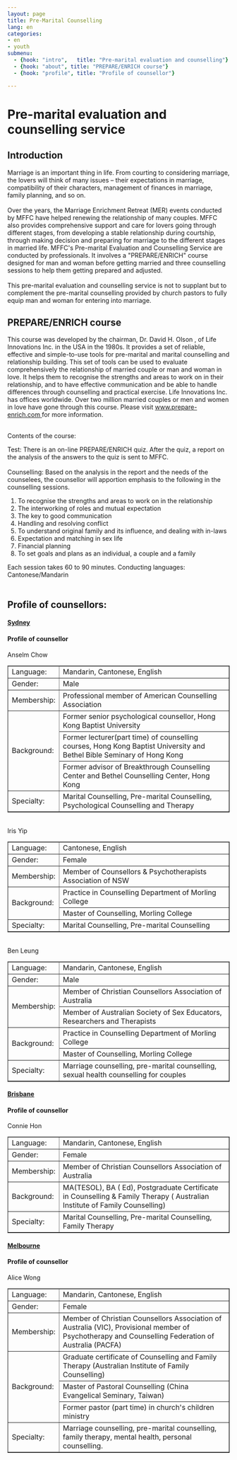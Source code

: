 ```yaml
---
layout: page
title: Pre-Marital Counselling
lang: en
categories: 
- en
- youth
submenu:
  - {hook: "intro",   title: "Pre-marital evaluation and counselling"}
  - {hook: "about", title: "PREPARE/ENRICH course"}
  - {hook: "profile", title: "Profile of counsellor"}

---
```

Pre-marital evaluation and counselling service
==================

Introduction <a name="intro">&nbsp;</a>
-----
Marriage is an important thing in life. From courting to considering marriage, the lovers will think of many issues – their expectations in marriage, compatibility of their characters, management of finances in marriage, family planning, and so on. <br><br>
Over the years, the Marriage Enrichment Retreat (MER) events conducted by MFFC have helped renewing the relationship of many couples.  MFFC also provides comprehensive support and care for lovers going through different stages, from developing a stable relationship during courtship, through making decision and preparing for marriage to the different stages in married life. MFFC's Pre-marital Evaluation and Counselling Service are conducted by professionals. It involves a "PREPARE/ENRICH" course designed for man and woman before getting married and three counselling sessions to help them getting prepared and adjusted.<br><br>
This pre-marital evaluation and counselling service is not to supplant but to complement the pre-marital counselling provided by church pastors to fully equip man and woman for entering into marriage.<br> 


PREPARE/ENRICH course<a name="about">&nbsp;</a>
----------------------

This course was developed by the chairman, Dr. David H. Olson , of Life Innovations Inc. in the USA in the 1980s. It provides a set of reliable, effective and simple-to-use tools for pre-marital and marital counselling and relationship building. This set of tools can be used to evaluate comprehensively the relationship of married couple or man and woman in love. It helps them to recognise the strengths and areas to work on in their relationship, and to have effective communication and be able to handle differences through counselling and practical exercise. Life Innovations Inc. has offices worldwide. Over two million married couples or men and women in love have gone through this course. Please visit 
[www.prepare-enrich.com ](http://www.prepare-enrich.com) for more information.<br><br>

Contents of the course:<br> 

Test: There is an on-line PREPARE/ENRICH quiz. After the quiz, a report on the analysis of the answers to the quiz is sent to MFFC.<br><br>
Counselling: Based on the analysis in the report and the needs of the counselees, the counsellor will apportion emphasis to the following in the counselling sessions.<br>

<ol>
<li>To recognise the strengths and areas to work on in the relationship</li>
<li>The interworking of roles and mutual expectation</li>
<li>The key to good communication</li>
<li>Handling and resolving conflict</li>
<li>To understand original family and its influence, and dealing with in-laws</li>
<li>Expectation and matching in sex life</li>
<li>Financial planning</li>
<li>To set goals and plans as an individual, a couple and a family</li>
</ol>

Each session takes 60 to 90 minutes. Conducting languages: Cantonese/Mandarin<br><br>

Profile of counsellors:<a name="profile">&nbsp;</a>
----------
<div class="row">
<div class="panel-group " id="mag-panel">
<div class="panel panel-default">
<div class="panel-heading">
<a data-toggle="collapse" name="sydney" data-parent="#mag-panel" href="#collapse2013"><h4>Sydney</h4></a>
</div>
<div id="collapse2013" class="collapse">
<div class="panel-body">

<h4>Profile of counsellor</h4>
Anselm Chow<br>
<table style="text-align: left; width: 100%;" border="1"
 cellpadding="5" cellspacing="0">
  <tbody>
    <tr>
      <td style="width: 15%;">Language:</td>
      <td>Mandarin, Cantonese, English</td>
    </tr>
    <tr>
      <td>Gender:</td>
      <td>Male</td>
    </tr>
    <tr>
      <td> Membership:</td>
      <td>Professional member of American Counselling Association</td>
    </tr>
    <tr>
      <td colspan="1" rowspan="3">Background:</td>
      <td>Former senior psychological counsellor, Hong Kong Baptist University</td>
    </tr>
    <tr>
      <td>Former lecturer(part time) of counselling courses, Hong Kong Baptist University and Bethel Bible Seminary of Hong Kong</td>
    </tr>
    <tr>
      <td>Former advisor of Breakthrough Counselling Center and Bethel Counselling Center, Hong Kong</td>
    </tr>
    <tr>
      <td>Specialty:</td>
      <td>Marital Counselling, Pre-marital Counselling, Psychological Counselling and Therapy</td>
    </tr>
  </tbody>
</table>
<br>
Iris Yip<br>
<table style="text-align: left; width: 100%;" border="1"
 cellpadding="5" cellspacing="0">
  <tbody>
    <tr>
      <td style="width: 15%;">Language:</td>
      <td>Cantonese, English</td>
    </tr>
    <tr>
      <td>Gender:</td>
      <td>Female</td>
    </tr>
    <tr>
      <td>Membership:</td>
      <td>Member of Counsellors & Psychotherapists Association of NSW </td>
    </tr>
    <tr>
      <td colspan="1" rowspan="2">Background:</td>
      <td>Practice in Counselling Department of Morling College </td>
    </tr>
    <tr>
      <td>Master of Counselling, Morling College</td>
    </tr>
    <tr>
      <td>Specialty:</td>
      <td>Marital Counselling, Pre-marital Counselling</td>
    </tr>
  </tbody>
</table>
<br>
Ben Leung<br>
<table style="text-align: left; width: 100%;" border="1"
 cellpadding="5" cellspacing="0">
  <tbody>
    <tr>
      <td style="width: 15%;">Language:</td>
      <td>Mandarin, Cantonese, English</td>
    </tr>
    <tr>
      <td>Gender:</td>
      <td>Male</td>
    </tr>
    <tr>
      <td colspan="1" rowspan="2">Membership:</td>
      <td>Member of Christian Counsellors Association of Australia</td>
    </tr>
	<tr>
		<td>Member of Australian Society of Sex Educators, Researchers and Therapists</td>
	</tr>
    <tr>
      <td colspan="1" rowspan="2">Background:</td>
      <td>Practice in Counselling Department of Morling College </td>
    </tr>
    <tr>
      <td>Master of Counselling, Morling College</td>
    </tr>
    <tr>
      <td>Specialty:</td>
      <td>Marriage counselling, pre-marital counselling, sexual health counselling for couples</td>
    </tr>
  </tbody>
</table>

</div>
</div>
</div>
<div class="panel panel-default">
<div class="panel-heading">
<a data-toggle="collapse" name="brisbane" data-parent="#mag-panel" href="#collapse2014"><h4>Brisbane</h4></a>
</div>
<div id="collapse2014" class="collapse">
<div class="panel-body">

<h4>Profile of counsellor</h4>
Connie Hon<br>
<table style="text-align: left; width: 100%;" border="1"
 cellpadding="5" cellspacing="0">
  <tbody>
    <tr>
      <td style="width: 15%;">Language:</td>
      <td>Mandarin, Cantonese, English</td>
    </tr>
    <tr>
      <td>Gender:</td>
      <td>Female</td>
    </tr>
    <tr>
      <td> Membership:</td>
      <td>Member of Christian Counsellors Association of Australia</td>
    </tr>
    <tr>
      <td>Background:</td>
      <td>MA(TESOL), BA ( Ed), Postgraduate Certificate in Counselling & Family Therapy ( Australian Institute of Family Counselling)</td>
    </tr>
    <tr>
      <td>Specialty:</td>
      <td>Marital Counselling, Pre-marital Counselling, Family Therapy</td>
    </tr>
  </tbody>
</table>
</div>
</div>
</div>
<div class="panel panel-default">
<div class="panel-heading">
<a data-toggle="collapse" name="melbourne" data-parent="#mag-panel" href="#collapse2015"><h4>Melbourne</h4></a>
</div>
<div id="collapse2015" class="collapse">
<div class="panel-body">

<h4>Profile of counsellor</h4>
Alice Wong<br>
<table style="text-align: left; width: 100%;" border="1"
 cellpadding="5" cellspacing="0">
  <tbody>
    <tr>
      <td style="width: 15%;">Language:</td>
      <td>Mandarin, Cantonese, English</td>
    </tr>
    <tr>
      <td>Gender:</td>
      <td>Female</td>
    </tr>
    <tr>
      <td>Membership:</td>
      <td>Member of Christian Counsellors Association of Australia (VIC), Provisional member of Psychotherapy and Counselling Federation of Australia (PACFA)</td>
    </tr>
    <tr>
      <td colspan="1" rowspan="3">Background:</td>
      <td>Graduate certificate of Counselling and Family Therapy (Australian Institute of Family Counselling)</td>
    </tr>
    <tr>
      <td>Master of Pastoral Counselling (China Evangelical Seminary, Taiwan)</td>
    </tr>
    <tr>
      <td>Former pastor (part time) in church's children ministry</td>
    </tr>
    <tr>
      <td>Specialty:</td>
      <td>Marriage counselling, pre-marital counselling, family therapy, mental health, personal counselling.</td>
    </tr>
  </tbody>
</table>
</div>
</div>
</div>
</div>
</div>

